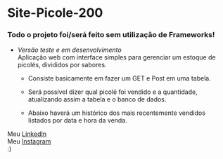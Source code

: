 # Site-Picole-200
<b><h3>Todo o projeto foi/será feito sem utilização de Frameworks!</b></h3>
	
- <i>Versão teste e em desenvolvimento</i><br/>
Aplicação web com interface simples para gerenciar um estoque de picolés, divididos por sabores.

	+ Consiste basicamente em fazer um GET e Post em uma tabela.

	+ Será possível dizer qual picolé foi vendido e a quantidade, atualizando assim a tabela e o banco de dados.

	+ Abaixo haverá um histórico dos mais recentemente vendidos listados por data e hora da venda.

Meu [LinkedIn](https://www.linkedin.com/in/ruancsc/)<br/>
Meu [Instagram](https://www.instagram.com/ruanksc/)</i><br/>
:)
  
